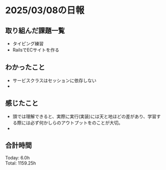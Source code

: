 # 2025/03/08の日報
## 取り組んだ課題一覧
* タイピング練習
*  RailsでECサイトを作る
## わかったこと
* サービスクラスはセッションに依存しない
* 
## 感じたこと
* 頭では理解できると、実際に実行(実装)には天と地ほどの差があり、学習する際には必ず何かしらのアウトプットをのことが大切。
* 
## 合計時間 
Today: 6.0h<br>
Total: 1159.25h
